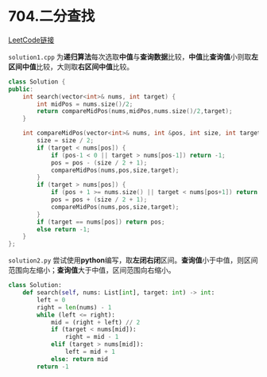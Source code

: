 # 704.二分查找 

[LeetCode链接](https://leetcode-cn.com/problems/binary-search/)

`solution1.cpp` 为**递归算法**每次选取**中值**与**查询数据**比较，**中值**比**查询值**小则取**左区间中值**比较，大则取**右区间中值**比较。
```c++
class Solution {
public:
    int search(vector<int>& nums, int target) {
        int midPos = nums.size()/2;
        return compareMidPos(nums,midPos,nums.size()/2,target);
    }

    int compareMidPos(vector<int>& nums, int &pos, int size, int target) {
        size = size / 2;
        if (target < nums[pos]) {
            if (pos-1 < 0 || target > nums[pos-1]) return -1;
            pos = pos - (size / 2 + 1); 
            compareMidPos(nums,pos,size,target);
        }
        if (target > nums[pos]) {
            if (pos + 1 >= nums.size() || target < nums[pos+1]) return -1;
            pos = pos + (size / 2 + 1);
            compareMidPos(nums,pos,size,target);
        }
        if (target == nums[pos]) return pos;
        else return -1;
    } 
};
```

`solution2.py` 尝试使用**python**编写，取**左闭右闭**区间。**查询值**小于中值，则区间范围向左缩小；**查询值**大于中值，区间范围向右缩小。

```python
class Solution:
    def search(self, nums: List[int], target: int) -> int:
        left = 0 
        right = len(nums) - 1 
        while (left <= right):
            mid = (right + left) // 2
            if (target < nums[mid]):
                right = mid - 1
            elif (target > nums[mid]):
                left = mid + 1
            else: return mid
        return -1
```
